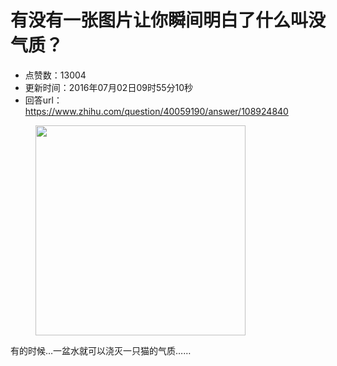 # 有没有一张图片让你瞬间明白了什么叫没气质？
- 点赞数：13004
- 更新时间：2016年07月02日09时55分10秒
- 回答url：https://www.zhihu.com/question/40059190/answer/108924840
<body>
 <figure>
  <img src="https://picx.zhimg.com/50/f632ccfaa41de6b60a9ad25353ec10d4_720w.jpg?source=1940ef5c" data-rawwidth="336" data-rawheight="628" data-original-token="f632ccfaa41de6b60a9ad25353ec10d4" class="content_image" width="336">
 </figure>
 <p data-pid="ZM-9fOnD">有的时候…一盆水就可以浇灭一只猫的气质……</p>
</body>